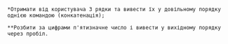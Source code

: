     *Отримати від користувача 3 рядки та вивести їх у довільному порядку однією командою (конкатенація);
    
    **Розбити за цифрами п'ятизначне число і вивести у вихідному порядку через пробіл.